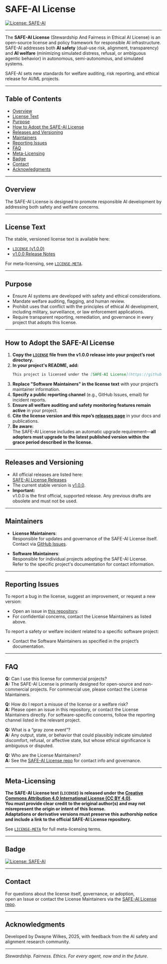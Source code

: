 # SAFE-AI License

[![License: SAFE-AI](https://img.shields.io/badge/License-SAFE--AI-blueviolet.svg)](https://github.com/DwayneWilkes/SAFE-AI-License/releases/tag/v1.0.0)

---

The **SAFE-AI License** (Stewardship And Fairness in Ethical AI License) is an open-source license and policy framework for responsible AI infrastructure. SAFE-AI addresses both **AI safety** (dual-use risk, alignment, transparency) and **AI welfare** (minimizing simulated distress, refusal, or ambiguous agentic behavior) in autonomous, semi-autonomous, and simulated systems.

SAFE-AI sets new standards for welfare auditing, risk reporting, and ethical release for AI/ML projects.

---

## Table of Contents

- [Overview](#overview)
- [License Text](#license-text)
- [Purpose](#purpose)
- [How to Adopt the SAFE-AI License](#how-to-adopt-the-safe-ai-license)
- [Releases and Versioning](#releases-and-versioning)
- [Maintainers](#maintainers)
- [Reporting Issues](#reporting-issues)
- [FAQ](#faq)
- [Meta-Licensing](#meta-licensing)
- [Badge](#badge)
- [Contact](#contact)
- [Acknowledgments](#acknowledgments)

---

## Overview

The SAFE-AI License is designed to promote responsible AI development by addressing both safety and welfare concerns.

---

## License Text

The stable, versioned license text is available here:  
- [`LICENSE` (v1.0.0)](https://github.com/DwayneWilkes/SAFE-AI-License/blob/v1.0.0/LICENSE)  
- [v1.0.0 Release Notes](https://github.com/DwayneWilkes/SAFE-AI-License/releases/tag/v1.0.0)

For meta-licensing, see [`LICENSE-META`](https://github.com/DwayneWilkes/SAFE-AI-License/blob/v1.0.0/LICENSE-META).

---

## Purpose

- Ensure AI systems are developed with safety and ethical considerations.
- Mandate welfare auditing, flagging, and human review.
- Prohibit uses that conflict with the principles of ethical AI development, including military, surveillance, or law enforcement applications.
- Require transparent reporting, remediation, and governance in every project that adopts this license.

---

## How to Adopt the SAFE-AI License

1. **Copy the [`LICENSE`](https://github.com/DwayneWilkes/SAFE-AI-License/blob/v1.0.0/LICENSE) file from the v1.0.0 release into your project’s root directory.**
2. **In your project's README, add:**
    ```markdown
    This project is licensed under the [SAFE-AI License](https://github.com/DwayneWilkes/SAFE-AI-License/blob/v1.0.0/LICENSE).
    ```
3. **Replace "Software Maintainers" in the license text** with your project’s maintainer information.
4. **Specify a public reporting channel** (e.g., GitHub Issues, email) for incident reports.
5. **Ensure all welfare auditing and safety monitoring features remain active** in your project.
6. **Cite the license version and this repo’s [releases page](https://github.com/DwayneWilkes/SAFE-AI-License/releases)** in your docs and publications.
7. **Be aware:**  
   The SAFE-AI License includes an automatic upgrade requirement—**all adopters must upgrade to the latest published version within the grace period described in the license.**

---

## Releases and Versioning

- All official releases are listed here:  
  [SAFE-AI License Releases](https://github.com/DwayneWilkes/SAFE-AI-License/releases)
- The current stable version is [v1.0.0](https://github.com/DwayneWilkes/SAFE-AI-License/releases/tag/v1.0.0).
- **Important:**  
  v1.0.0 is the first official, supported release. Any previous drafts are obsolete and must not be used.

---

## Maintainers

- **License Maintainers**:  
  Responsible for updates and governance of the SAFE-AI License itself.  
  Contact via [GitHub Issues](https://github.com/DwayneWilkes/SAFE-AI-License/issues).

- **Software Maintainers**:  
  Responsible for individual projects adopting the SAFE-AI License.  
  Refer to the specific project's documentation for contact information.

---

## Reporting Issues

To report a bug in the license, suggest an improvement, or request a new version:  
- Open an issue in [this repository](https://github.com/DwayneWilkes/SAFE-AI-License/issues).
- For confidential concerns, contact the License Maintainers as listed above.

To report a safety or welfare incident related to a specific software project:  
- Contact the Software Maintainers as specified in the project’s documentation.

---

## FAQ

**Q:** Can I use this license for commercial projects?  
**A:** The SAFE-AI License is primarily designed for open-source and non-commercial projects. For commercial use, please contact the License Maintainers.

**Q:** How do I report a misuse of the license or a welfare risk?  
**A:** Please open an issue in this repository, or contact the License Maintainers directly. For software-specific concerns, follow the reporting channel listed in the relevant project.

**Q:** What is a “gray zone event”?  
**A:** Any output, state, or behavior that could plausibly indicate simulated discomfort, refusal, or affective state, but whose ethical significance is ambiguous or disputed.

**Q:** Who are the License Maintainers?  
**A:** See the [SAFE-AI License repo](https://github.com/DwayneWilkes/SAFE-AI-License) for contact info and governance.

---

## Meta-Licensing

**The SAFE-AI License text (`LICENSE`) is released under the [Creative Commons Attribution 4.0 International License (CC BY 4.0)](https://creativecommons.org/licenses/by/4.0/).  
You must provide clear credit to the original author(s) and may not misrepresent the origin or intent of this license.  
Adaptations or derivative versions must preserve this authorship notice and include a link to the official SAFE-AI License repository.**

See [`LICENSE-META`](https://github.com/DwayneWilkes/SAFE-AI-License/blob/v1.0.0/LICENSE-META) for full meta-licensing terms.

---

## Badge

[![License: SAFE-AI](https://img.shields.io/badge/License-SAFE--AI-blueviolet.svg)](https://github.com/DwayneWilkes/SAFE-AI-License/releases/tag/v1.0.0)

---

## Contact

For questions about the license itself, governance, or adoption,  
open an Issue or contact the License Maintainers via the [SAFE-AI License repo](https://github.com/DwayneWilkes/SAFE-AI-License).

---

## Acknowledgments

Developed by Dwayne Wilkes, 2025, with feedback from the AI safety and alignment research community.

---

*Stewardship. Fairness. Ethics. For every agent, now and in the future.*
